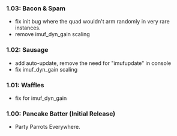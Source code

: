 
### 1.03: Bacon & Spam
* fix init bug where the quad wouldn't arm randomly in very rare instances.
* remove imuf_dyn_gain scaling

### 1.02: Sausage
* add auto-update, remove the need for "imufupdate" in console
* fix imuf_dyn_gain scaling

### 1.01: Waffles
* fix for imuf_dyn_gain 

### 1.00: Pancake Batter (Initial Release)
* Party Parrots Everywhere.
